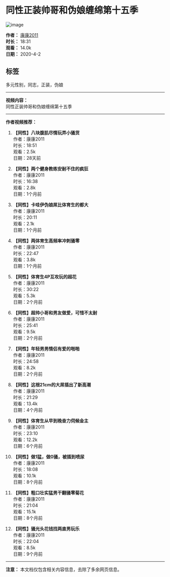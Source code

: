 # 同性正装帅哥和伪娘缠绵第十五季

![image](https://img.ml0987.com/thumb/363620.webp)

**作者：** [康康2011](user.htm?author=%E5%BA%B7%E5%BA%B72011)  
**时长：** 18:31  
**观看：** 14.0k  
**日期：** 2020-4-2  

## 标签
多元性别，同志，正装，伪娘

---

**视频内容：**  
同性正装帅哥和伪娘缠绵第十五季

---

**作者视频推荐：**

1. **【同性】八块腹肌尽情玩弄小骚货**  
   作者：康康2011  
   时长：18:51  
   观看：2.5k  
   日期：28天前  

2. **【同性】两个健身教练安耐不住的疯狂**  
   作者：康康2011  
   时长：16:38  
   观看：2.8k  
   日期：1个月前  

3. **【同性】卡哇伊伪娘屌比体育生的都大**  
   作者：康康2011  
   时长：20:11  
   观看：2.1k  
   日期：1个月前  

4. **【同性】两体育生高频率冲刺骚零**  
   作者：康康2011  
   时长：22:47  
   观看：3.8k  
   日期：1个月前  

5. **【同性】体育生4P互攻玩的超花**  
   作者：康康2011  
   时长：30:22  
   观看：5.3k  
   日期：2个月前  

6. **【同性】超帅小哥和男友做爱，可惜不太耐**  
   作者：康康2011  
   时长：25:41  
   观看：9.5k  
   日期：2个月前  

7. **【同性】年轻男男情侣有爱的啪啪**  
   作者：康康2011  
   时长：24:58  
   观看：8.2k  
   日期：2个月前  

8. **【同性】这根21cm的大屌插出了新高潮**  
   作者：康康2011  
   时长：21:29  
   观看：13.4k  
   日期：4个月前  

9. **【同性】体育生从早到晚奋力伺候金主**  
   作者：康康2011  
   时长：23:10  
   观看：12.2k  
   日期：6个月前  

10. **【同性】做1猛，做0骚，被插到喷尿**  
    作者：康康2011  
    时长：18:08  
    观看：10.1k  
    日期：8个月前  

11. **【同性】粗口壮实猛男干翻骚零菊花**  
    作者：康康2011  
    时长：21:04  
    观看：15.1k  
    日期：8个月前  

12. **【同性】骚光头花钱找两直男玩乐**  
    作者：康康2011  
    时长：22:04  
    观看：8.5k  
    日期：9个月前  

--- 

**注意：** 本文档仅包含相关内容信息，去除了多余网页信息。